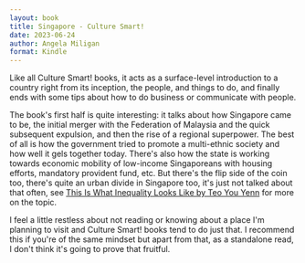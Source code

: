 ```yaml
---
layout: book
title: Singapore - Culture Smart!
date: 2023-06-24
author: Angela Miligan
format: Kindle
---
```


Like all Culture Smart! books, it acts as a surface-level introduction to a country right from its inception, the people, and things to do, and finally ends with some tips about how to do business or communicate with people.

The book's first half is quite interesting: it talks about how Singapore came to be, the initial merger with the Federation of Malaysia and the quick subsequent expulsion, and then the rise of a regional superpower. The best of all is how the government tried to promote a multi-ethnic society and how well it gels together today. There's also how the state is working towards economic mobility of low-income Singaporeans with housing efforts, mandatory provident fund, etc. But there's the flip side of the coin too, there's quite an urban divide in Singapore too, it's just not talked about that often, see [This Is What Inequality Looks Like by Teo You Yenn](/reading/this-is-what-inequality-looks-like) for more on the topic.

I feel a little restless about not reading or knowing about a place I'm planning to visit and Culture Smart! books tend to do just that. I recommend this if you're of the same mindset but apart from that, as a standalone read, I don't think it's going to prove that fruitful.
